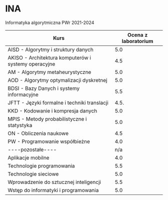# INA
Informatyka algorytmiczna PWr 2021-2024

| Kurs                                                 | Ocena z laboratorium |
|------------------------------------------------------|----------------------|
| AISD - Algorytmy i struktury danych                  | 5.0                  |
| AKISO - Architektura komputerów i systemy operacyjne | 4.5                  |
| AM - Algorytmy metaheurystyczne                      | 5.0                  |
| AOD - Algorytmy optymalizacji dyskretnej             | 5.0                  |
| BDSI - Bazy Danych i systemy informacyjne            | 5.5                  |
| JFTT - Języki formalne i techniki translacji         | 4.5.                 |
| KKD - Kodowanie i kompresja danych                   | 5.0                  |
| MPIS - Metody probabilistyczne i statystyka          | 5.0                  |
| ON - Obliczenia naukowe                              | 4.5                  |
| PW - Programowanie współbieżne                       | 4.0                  |
| ----pozostałe----                                    | n/a                  |
| Aplikacje mobilne                                    | 4.0                  |
| Technologie programowania                            | 5.5                  |
| Technologie sieciowe                                 | 5.0                  |
| Wprowadzenie do sztucznej inteligencji               | 5.5                  |
| Wstęp do informatyki i programowania                 | 5.0                  |

